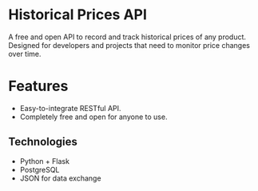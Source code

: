 # Historical Prices API
A free and open API to record and track historical prices of any product. Designed for developers and projects that need to monitor price changes over time.

# Features
- Easy-to-integrate RESTful API.
- Completely free and open for anyone to use.

## Technologies

- Python + Flask
- PostgreSQL
- JSON for data exchange
